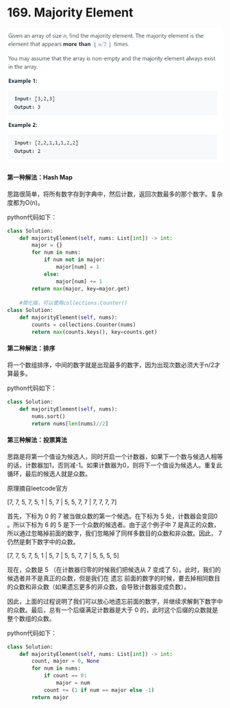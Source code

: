 # 169. Majority Element

![1571802021171](../../assets/1571802021171.png)

#### 第一种解法：Hash Map

思路很简单，将所有数字存到字典中，然后计数，返回次数最多的那个数字。复杂度都为O(n)。

python代码如下：

```python
class Solution:
    def majorityElement(self, nums: List[int]) -> int:
        major = {}
        for num in nums:
            if num not in major:
                major[num] = 1
            else:
                major[num] += 1
        return max(major, key=major.get)
    
    #简化版，可以使用collections.Counter()
class Solution:
    def majorityElement(self, nums):
        counts = collections.Counter(nums)
        return max(counts.keys(), key=counts.get)
```



#### 第二种解法：排序

将一个数组排序，中间的数字就是出现最多的数字，因为出现次数必须大于n/2才算最多。

python代码如下：

```python
class Solution:
    def majorityElement(self, nums):
        nums.sort()
        return nums[len(nums)//2]
```



#### 第三种解法：投票算法

思路是将第一个值设为候选人，同时开启一个计数器，如果下一个数与候选人相等的话，计数器加1，否则减-1。如果计数器为0，则将下一个值设为候选人。重复此循环，最后的候选人就是众数。

原理摘自leetcode官方

[7, 7, 5, 7, 5, 1 | 5, 7 | 5, 5, 7, 7 | 7, 7, 7, 7]

首先，下标为 0 的 7 被当做众数的第一个候选。在下标为 5 处，计数器会变回0 。所以下标为 6 的 5 是下一个众数的候选者。由于这个例子中 7 是真正的众数，所以通过忽略掉前面的数字，我们忽略掉了同样多数目的众数和非众数。因此， 7 仍然是剩下数字中的众数。

[7, 7, 5, 7, 5, 1 | 5, 7 | 5, 5, 7, 7 | 5, 5, 5, 5]

现在，众数是 5 （在计数器归零的时候我们把候选从 7 变成了 5）。此时，我们的候选者并不是真正的众数，但是我们在 遗忘 前面的数字的时候，要去掉相同数目的众数和非众数（如果遗忘更多的非众数，会导致计数器变成负数）。

因此，上面的过程说明了我们可以放心地遗忘前面的数字，并继续求解剩下数字中的众数。最后，总有一个后缀满足计数器是大于 0 的，此时这个后缀的众数就是整个数组的众数。

python代码如下：

```python
class Solution:
    def majorityElement(self, nums: List[int]) -> int:
        count, major = 0, None
        for num in nums:
            if count == 0:
                major = num
            count += (1 if num == major else -1)        
        return major
```



